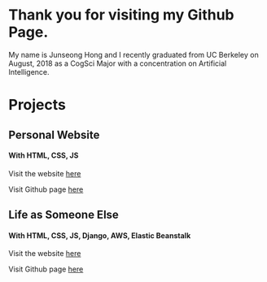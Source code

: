 # Thank you for visiting my Github Page.
My name is Junseong Hong and I recently graduated from UC Berkeley on August, 2018 as a CogSci Major with a concentration on Artificial Intelligence.

# Projects

## Personal Website
#### With HTML, CSS, JS
Visit the website [here](https://jakehong0521.github.io)

Visit Github page [here](https://github.com/jakehong0521/jakehong0521.github.io)

##
## Life as Someone Else
#### With HTML, CSS, JS, Django, AWS, Elastic Beanstalk 
Visit the website [here](http://django-env.cmi95gspuf.us-west-1.elasticbeanstalk.com/las/)

Visit Github page [here](https://github.com/jakehong0521/las)